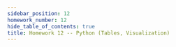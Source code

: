 ```yaml
---
sidebar_position: 12
homework_number: 12
hide_table_of_contents: true
title: Homework 12 -- Python (Tables, Visualization)
---
```




